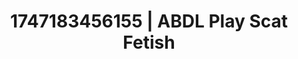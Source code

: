 ---
categories:
- Wet lips
- Coworker crush
- Erogenous zones
- Delicate restraint
- Public flashing
image: /assets/images/1747183456155.jpg
layout: post
seo:
  description: Featured content with artistic ABDL Play, Scat Fetish. HD images available.
  keywords: ABDL Play, Scat Fetish
  og_image: /assets/images/1747183456155.jpg
  schema_type: VisualArtwork
tags:
- '#1747183456155'
- Scat Fetish
- ABDL Play
title: 1747183456155 | ABDL Play Scat Fetish
---